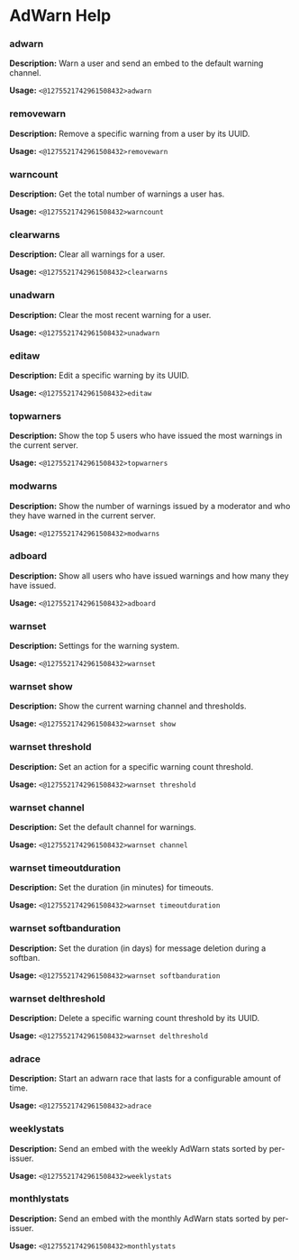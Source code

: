 # AdWarn Help

### adwarn

**Description:** Warn a user and send an embed to the default warning channel.

**Usage:** `<@1275521742961508432>adwarn`

### removewarn

**Description:** Remove a specific warning from a user by its UUID.

**Usage:** `<@1275521742961508432>removewarn`

### warncount

**Description:** Get the total number of warnings a user has.

**Usage:** `<@1275521742961508432>warncount`

### clearwarns

**Description:** Clear all warnings for a user.

**Usage:** `<@1275521742961508432>clearwarns`

### unadwarn

**Description:** Clear the most recent warning for a user.

**Usage:** `<@1275521742961508432>unadwarn`

### editaw

**Description:** Edit a specific warning by its UUID.

**Usage:** `<@1275521742961508432>editaw`

### topwarners

**Description:** Show the top 5 users who have issued the most warnings in the current server.

**Usage:** `<@1275521742961508432>topwarners`

### modwarns

**Description:** Show the number of warnings issued by a moderator and who they have warned in the current server.

**Usage:** `<@1275521742961508432>modwarns`

### adboard

**Description:** Show all users who have issued warnings and how many they have issued.

**Usage:** `<@1275521742961508432>adboard`

### warnset

**Description:** Settings for the warning system.

**Usage:** `<@1275521742961508432>warnset`

### warnset show

**Description:** Show the current warning channel and thresholds.

**Usage:** `<@1275521742961508432>warnset show`

### warnset threshold

**Description:** Set an action for a specific warning count threshold.

**Usage:** `<@1275521742961508432>warnset threshold`

### warnset channel

**Description:** Set the default channel for warnings.

**Usage:** `<@1275521742961508432>warnset channel`

### warnset timeoutduration

**Description:** Set the duration (in minutes) for timeouts.

**Usage:** `<@1275521742961508432>warnset timeoutduration`

### warnset softbanduration

**Description:** Set the duration (in days) for message deletion during a softban.

**Usage:** `<@1275521742961508432>warnset softbanduration`

### warnset delthreshold

**Description:** Delete a specific warning count threshold by its UUID.

**Usage:** `<@1275521742961508432>warnset delthreshold`

### adrace

**Description:** Start an adwarn race that lasts for a configurable amount of time.

**Usage:** `<@1275521742961508432>adrace`

### weeklystats

**Description:** Send an embed with the weekly AdWarn stats sorted by per-issuer.

**Usage:** `<@1275521742961508432>weeklystats`

### monthlystats

**Description:** Send an embed with the monthly AdWarn stats sorted by per-issuer.

**Usage:** `<@1275521742961508432>monthlystats`

